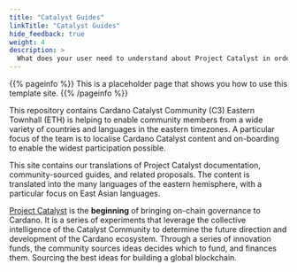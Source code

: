 ```yaml
---
title: "Catalyst Guides"
linkTitle: "Catalyst Guides"
hide_feedback: true
weight: 4
description: >
  What does your user need to understand about Project Catalyst in order to submit a proposal, be a community advisor, or voting? 
---
```


{{% pageinfo %}}
This is a placeholder page that shows you how to use this template site.
{{% /pageinfo %}}

This repository contains Cardano Catalyst Community (C3) Eastern Townhall (ETH) is helping to enable community members from a wide variety of countries and languages in the eastern timezones. A particular focus of the team is to localise Cardano Catalyst content and on-boarding to enable the widest participation possible.

This site contains our translations of Project Catalyst documentation, community-sourced guides, and related proposals. The content is translated into the many languages of the eastern hemisphere, with a particular focus on East Asian languages.

[Project Catalyst](https://cardano.ideascale.com/) is the **beginning** of bringing on-chain governance to Cardano. It is a series of experiments that leverage the collective intelligence of the Catalyst Community to determine the future direction and development of the Cardano ecosystem. Through a series of innovation funds, the community sources ideas decides which to fund, and finances them. Sourcing the best ideas for building a global blockchain.
